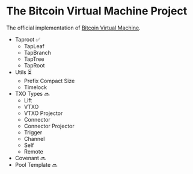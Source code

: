 # The Bitcoin Virtual Machine Project
The official implementation of  [Bitcoin Virtual Machine](https://brqgoo.medium.com/introducing-brollups-18ec4081f6e7). 

- Taproot ✅
    - TapLeaf 
    - TapBranch
    - TapTree
    - TapRoot
- Utils ⏳
    - Prefix Compact Size
    - Timelock
- TXO Types 🔜
    - Lift 
    - VTXO 
    - VTXO Projector 
    - Connector 
    - Connector Projector 
    - Trigger 
    - Channel 
    - Self 
    - Remote 
- Covenant 🔜
- Pool Template 🔜